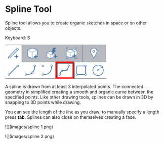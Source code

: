 # Spline Tool

Spline tool allows you to create organic sketches in space or on other objects.

Keyboard: S

![](/assets/spline_toolbar.png)

A spline is drawn from at least 3 interpolated points. The connected geometry in simplified creating a smooth and organic curve between the specified points. Like other drawing tools, splines can be drawn in 3D by snapping to 3D points while drawing.

You can see the length of the line as you draw; to manually specify a length press **tab**. Splines can also close on themselves creating a face.

![](images/spline 1.png)

![](images/spline 2.png)

